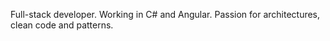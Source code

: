 Full-stack developer. Working in C# and Angular. Passion for architectures, clean code and patterns.
